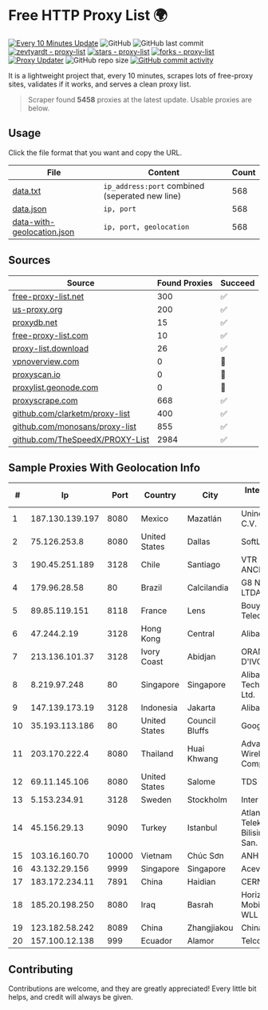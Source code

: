 
# Free HTTP Proxy List 🌍

[![Every 10 Minutes Update](https://github.com/mertguvencli/http-proxy-list/actions/workflows/main.yml/badge.svg?branch=main)](https://github.com/mertguvencli/http-proxy-list/actions/workflows/main.yml)
![GitHub](https://img.shields.io/github/license/mertguvencli/http-proxy-list)
![GitHub last commit](https://img.shields.io/github/last-commit/mertguvencli/http-proxy-list)
[![zevtyardt - proxy-list](https://img.shields.io/static/v1?label=zevtyardt&message=proxy-list&color=blue&logo=github)](https://github.com/zevtyardt/proxy-list "Go to GitHub repo")
[![stars - proxy-list](https://img.shields.io/github/stars/zevtyardt/proxy-list?style=social)](https://github.com/zevtyardt/proxy-list)
[![forks - proxy-list](https://img.shields.io/github/forks/zevtyardt/proxy-list?style=social)](https://github.com/zevtyardt/proxy-list)
[![Proxy Updater](https://github.com/zevtyardt/proxy-list/workflows/Proxy%20Updater/badge.svg)](https://github.com/zevtyardt/proxy-list/actions?query=workflow:"Proxy+Updater")
![GitHub repo size](https://img.shields.io/github/repo-size/zevtyardt/proxy-list)
[![GitHub commit activity](https://img.shields.io/github/commit-activity/m/zevtyardt/proxy-list?logo=commits)](https://github.com/zevtyardt/proxy-list/commits/main)

It is a lightweight project that, every 10 minutes, scrapes lots of free-proxy sites, validates if it works, and serves a clean proxy list.

> Scraper found **5458** proxies at the latest update. Usable proxies are below.

## Usage

Click the file format that you want and copy the URL.

|File|Content|Count|
|----|-------|-----|
|[data.txt](https://raw.githubusercontent.com/mertguvencli/http-proxy-list/main/proxy-list/data.txt)|`ip_address:port` combined (seperated new line)|568|
|[data.json](https://raw.githubusercontent.com/mertguvencli/http-proxy-list/main/proxy-list/data.json)|`ip, port`|568|
|[data-with-geolocation.json](https://raw.githubusercontent.com/mertguvencli/http-proxy-list/main/proxy-list/data-with-geolocation.json)|`ip, port, geolocation`|568|

## Sources

|Source|Found Proxies|Succeed|
|------|-------------|-------|
|[free-proxy-list.net](https://free-proxy-list.net)|300|✅|
|[us-proxy.org](https://www.us-proxy.org)|200|✅|
|[proxydb.net](http://proxydb.net)|15|✅|
|[free-proxy-list.com](https://free-proxy-list.com/?page=&port=&type%5B%5D=http&type%5B%5D=https&up_time=0&search=Search)|10|✅|
|[proxy-list.download](https://www.proxy-list.download/HTTP)|26|✅|
|[vpnoverview.com](https://vpnoverview.com/privacy/anonymous-browsing/free-proxy-servers)|0|🚫|
|[proxyscan.io](https://www.proxyscan.io)|0|🚫|
|[proxylist.geonode.com](https://proxylist.geonode.com/api/proxy-list?limit=300&page=1&sort_by=lastChecked&sort_type=desc&protocols=http,https)|0|🚫|
|[proxyscrape.com](https://api.proxyscrape.com/v2/?request=displayproxies&protocol=http&timeout=10000&country=all&ssl=all&anonymity=all)|668|✅|
|[github.com/clarketm/proxy-list](https://raw.githubusercontent.com/clarketm/proxy-list/master/proxy-list-raw.txt)|400|✅|
|[github.com/monosans/proxy-list](https://raw.githubusercontent.com/monosans/proxy-list/main/proxies/http.txt)|855|✅|
|[github.com/TheSpeedX/PROXY-List](https://raw.githubusercontent.com/TheSpeedX/PROXY-List/master/http.txt)|2984|✅|


## Sample Proxies With Geolocation Info

|#|Ip|Port|Country|City|Internet Service Provider|
|-|--|----|-------|----|-------------------------|
|1|187.130.139.197|8080|Mexico|Mazatlán|Uninet S.A. de C.V.|
|2|75.126.253.8|8080|United States|Dallas|SoftLayer|
|3|190.45.251.189|3128|Chile|Santiago|VTR BANDA ANCHA S.A.|
|4|179.96.28.58|80|Brazil|Calcilandia|G8 NETWORKS LTDA|
|5|89.85.119.151|8118|France|Lens|Bouygues Telecom ISP|
|6|47.244.2.19|3128|Hong Kong|Central|Alibaba.com LLC|
|7|213.136.101.37|3128|Ivory Coast|Abidjan|ORANGE COTE D'IVOIRE|
|8|8.219.97.248|80|Singapore|Singapore|Alibaba (US) Technology Co., Ltd.|
|9|147.139.173.19|3128|Indonesia|Jakarta|Alibaba.com LLC|
|10|35.193.113.186|80|United States|Council Bluffs|Google LLC|
|11|203.170.222.4|8080|Thailand|Huai Khwang|Advanced Wireless Network Company Limited|
|12|69.11.145.106|8080|United States|Salome|TDS TELECOM|
|13|5.153.234.91|3128|Sweden|Stockholm|Inter Connects Inc|
|14|45.156.29.13|9090|Turkey|Istanbul|Atlantis Telekomunikasyon Bilisim Hizmetleri San. Tic. Ltd|
|15|103.16.160.70|10000|Vietnam|Chúc Sơn|ANH|
|16|43.132.29.156|9999|Singapore|Singapore|Aceville Pte.ltd|
|17|183.172.234.11|7891|China|Haidian|CERNET|
|18|185.20.198.250|8080|Iraq|Basrah|Horizon Scope Mobile Telecom WLL|
|19|123.182.58.242|8089|China|Zhangjiakou|Chinanet|
|20|157.100.12.138|999|Ecuador|Alamor|Telconet S.A|



## Contributing

Contributions are welcome, and they are greatly appreciated! Every
little bit helps, and credit will always be given.

